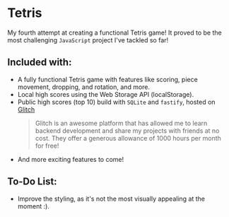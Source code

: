 # Tetris
My fourth attempt at creating a functional Tetris game! It proved to be the most challenging `JavaScript` project I've tackled so far! 

## Included with:

  - A fully functional Tetris game with features like scoring, piece movement, dropping, and rotation, and more.
  - Local high scores using the Web Storage API (localStorage).
  - Public high scores (top 10) build with `SQLite` and `fastify`, hosted on [Glitch](https://glitch.com/)
    > Glitch is an awesome platform that has allowed me to learn backend development and share my projects with friends at no cost. They offer a generous allowance of 1000 hours per month for free!
  - And more exciting features to come!

## To-Do List:

  - Improve the styling, as it's not the most visually appealing at the moment :).
